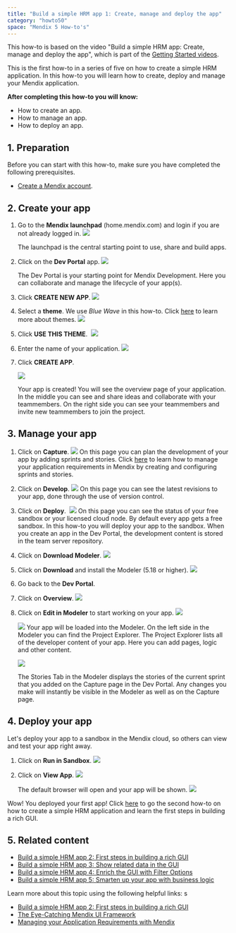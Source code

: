 ```yaml
---
title: "Build a simple HRM app 1: Create, manage and deploy the app"
category: "howto50"
space: "Mendix 5 How-to's"
---
```


This how-to is based on the video "Build a simple HRM app: Create, manage and deploy the app", which is part of the [Getting Started videos](http://gettingstarted.mendixcloud.com/link/courses/gettingstarted).

This is the first how-to in a series of five on how to create a simple HRM application. In this how-to you will learn how to create, deploy and manage your Mendix application.

**After completing this how-to you will know:**

*   How to create an app.
*   How to manage an app.
*   How to deploy an app.

## 1. Preparation

Before you can start with this how-to, make sure you have completed the following prerequisites.

*   [Create a Mendix account](https://www.mendix.com/try-now/).

## 2\. Create your app

1.  Go to the **Mendix launchpad** (home.mendix.com) and login if you are not already logged in.
    ![](attachments/14091670/14385431.png)

    The launchpad is the central starting point to use, share and build apps.
2.  Click on the **Dev Portal** app.
    ![](attachments/14091670/14385432.png)

    The Dev Portal is your starting point for Mendix Development. Here you can collaborate and manage the lifecycle of your app(s).
3.  Click **CREATE NEW APP**.
    ![](attachments/14091670/14385433.png) 
4.  Select a **theme**. We use _Blue Wave_ in this how-to. Click [here](https://www.mendix.com/blog/the-eye-catching-mendix-ui-framework/) to learn more about themes.
    ![](attachments/14091670/14385434.png) 
5.  Click **USE THIS THEME**.
     ![](attachments/14091670/14385435.png)
6.  Enter the name of your application.
    ![](attachments/14091670/14385436.png) 
7.  Click **CREATE APP**.

    ![](attachments/14091670/14385437.png)

    Your app is created! You will see the overview page of your application. In the middle you can see and share ideas and collaborate with your teammembers. On the right side you can see your teammembers and invite new teammembers to join the project.

## 3\. Manage your app

1.  Click on **Capture**.
    ![](attachments/14091670/14385439.png)
    On this page you can plan the development of your app by adding sprints and stories. Click [here](Managing+your+Application+Requirements+with+Mendix) to learn how to manage your application requirements in Mendix by creating and configuring sprints and stories.
2.  Click on **Develop**.
    ![](attachments/14091670/14385440.png)
    On this page you can see the latest revisions to your app, done through the use of version control.
3.  Click on **Deploy**. 
    ![](attachments/14091670/14385441.png)
    On this page you can see the status of your free sandbox or your licensed cloud node. By default every app gets a free sandbox. In this how-to you will deploy your app to the sandbox. When you create an app in the Dev Portal, the development content is stored in the team server repository.
4.  Click on **Download Modeler**.
    ![](attachments/14091670/14385442.png) 
5.  Click on **Download** and install the Modeler (5.18 or higher).
    ![](attachments/14091670/14385443.png) 
6.  Go back to the **Dev Portal**.
7.  Click on **Overview**.
    ![](attachments/14091670/14385444.png) 
8.  Click on **Edit in Modeler** to start working on your app.
    ![](attachments/14091670/14385445.png)

    ![](attachments/14091670/14385447.png)
    Your app will be loaded into the Modeler. On the left side in the Modeler you can find the Project Explorer. The Project Explorer lists all of the developer content of your app. Here you can add pages, logic and other content.

    ![](attachments/14091670/14385448.png)

    The Stories Tab in the Modeler displays the stories of the current sprint that you added on the Capture page in the Dev Portal. Any changes you make will instantly be visible in the Modeler as well as on the Capture page.

## 4\. Deploy your app

Let's deploy your app to a sandbox in the Mendix cloud, so others can view and test your app right away.

1.  Click on **Run in Sandbox**.
    ![](attachments/14091670/16842817.png)
2.  Click on **View App**.
    ![](attachments/14091670/16842818.png)

    The default browser will open and your app will be shown.
    ![](attachments/14091670/14385453.png)

Wow! You deployed your first app! Click [here](Build+a+simple+HRM+app+2+First+steps+in+building+a+rich+GUI) to go the second how-to on how to create a simple HRM application and learn the first steps in building a rich GUI.

## 5\. Related content

*   [Build a simple HRM app 2: First steps in building a rich GUI](Build+a+simple+HRM+app+2+First+steps+in+building+a+rich+GUI)
*   [Build a simple HRM app 3: Show related data in the GUI](Build+a+simple+HRM+app+3+Show+related+data+in+the+GUI)
*   [Build a simple HRM app 4: Enrich the GUI with Filter Options](Build+a+simple+HRM+app+4+Enrich+the+GUI+with+Filter+Options)
*   [Build a simple HRM app 5: Smarten up your app with business logic](Build+a+simple+HRM+app+5+Smarten+up+your+app+with+business+logic)

Learn more about this topic using the following helpful links:
s
*   [Build a simple HRM app 2: First steps in building a rich GUI](Build+a+simple+HRM+app+2+First+steps+in+building+a+rich+GUI)
*   [The Eye-Catching Mendix UI Framework](https://www.mendix.com/blog/the-eye-catching-mendix-ui-framework/)
*   [Managing your Application Requirements with Mendix](Managing+your+Application+Requirements+with+Mendix)